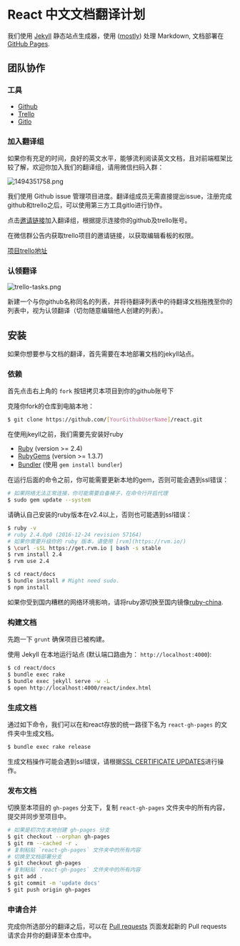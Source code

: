# React 中文文档翻译计划

我们使用 [Jekyll](http://jekyllrb.com/) 静态站点生成器，使用 ([mostly](http://zpao.com/posts/adding-line-highlights-to-markdown-code-fences/)) 处理 Markdown, 文档部署在 [GitHub Pages](http://pages.github.com/).

## 团队协作

### 工具

* [Github](https://github.com)
* [Trello](https://trello.com)
* [Gitlo](http://gitlo.co)

### 加入翻译组

如果你有充足的时间，良好的英文水平，能够流利阅读英文文档，且对前端框架比较了解，欢迎你加入我们的翻译组，请用微信扫码入群：

![1494351758.png](https://ooo.0o0.ooo/2017/05/10/5911ffa548fc1.png)

我们使用 Github issue 管理项目进度。翻译组成员无需直接提出issue，注册完成github和trello之后，可以使用第三方工具gitlo进行协作。

点击[邀请链接](http://gitlo.co/invite/github/discountry/discountry/react)加入翻译组，根据提示连接你的github及trello账号。

在微信群公告内获取trello项目的邀请链接，以获取编辑看板的权限。

[项目trello地址](https://trello.com/b/JD2S3HeP/react-docs-cn)

### 认领翻译

![trello-tasks.png](https://ooo.0o0.ooo/2017/05/10/5911faefad615.png)

新建一个与你github名称同名的列表，并将待翻译列表中的待翻译文档拖拽至你的列表中，视为认领翻译（切勿随意编辑他人创建的列表）。

## 安装

如果你想要参与文档的翻译，首先需要在本地部署文档的jekyll站点。

### 依赖

首先点击右上角的 `fork` 按钮拷贝本项目到你的github账号下

克隆你fork的仓库到电脑本地：

```sh
$ git clone https://github.com/[YourGithubUserName]/react.git
```

在使用jkeyll之前，我们需要先安装好ruby

 - [Ruby](http://www.ruby-lang.org/) (version >= 2.4)
 - [RubyGems](http://rubygems.org/) (version >= 1.3.7)
 - [Bundler](http://gembundler.com/) (使用 `gem install bundler`)

在运行后面的命令之前，你可能需要更新本地的gem，否则可能会遇到ssl错误：

```sh
# 如果网络无法正常连接，你可能需要自备梯子，在命令行开启代理
$ sudo gem update --system
```

请确认自己安装的ruby版本在v2.4以上，否则也可能遇到ssl错误：

```sh
$ ruby -v
# ruby 2.4.0p0 (2016-12-24 revision 57164)
# 如果你需要升级你的 ruby 版本，请使用 [rvm](https://rvm.io/)
$ \curl -sSL https://get.rvm.io | bash -s stable
$ rvm install 2.4
$ rvm use 2.4
```

```sh
$ cd react/docs
$ bundle install # Might need sudo.
$ npm install
```

如果你受到国内糟糕的网络环境影响，请将ruby源切换至国内镜像[ruby-china](http://gems.ruby-china.org/).

### 构建文档

先跑一下 `grunt` 确保项目已被构建。

使用 Jekyll 在本地运行站点 (默认端口路由为： `http://localhost:4000`):

```sh
$ cd react/docs
$ bundle exec rake
$ bundle exec jekyll serve -w -L
$ open http://localhost:4000/react/index.html
```

### 生成文档

通过如下命令，我们可以在和react存放的统一路径下名为 `react-gh-pages` 的文件夹中生成文档。

```sh
$ bundle exec rake release
```

生成文档操作可能会遇到ssl错误，请根据[SSL CERTIFICATE UPDATES](http://guides.rubygems.org/ssl-certificate-update/#installing-using-update-packages)进行操作。

### 发布文档

切换至本项目的 `gh-pages` 分支下，复制 `react-gh-pages` 文件夹中的所有内容，提交并同步至项目中。

```sh
# 如果是初次在本地创建 gh-pages 分支
$ git checkout --orphan gh-pages
$ git rm --cached -r .
# 复制粘贴 `react-gh-pages` 文件夹中的所有内容
# 切换至文档部署分支
$ git checkout gh-pages
# 复制粘贴 `react-gh-pages` 文件夹中的所有内容
$ git add .
$ git commit -m 'update docs'
$ git push origin gh-pages
```

### 申请合并

完成你所选部分的翻译之后，可以在 [Pull requests](https://github.com/discountry/react/pulls) 页面发起新的 Pull requests 请求合并你的翻译至本仓库中。
